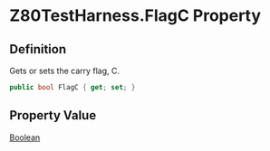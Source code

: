 # Z80TestHarness.FlagC Property
## Definition

Gets or sets the carry flag, C.

```c#
public bool FlagC { get; set; }
```

## Property Value

[Boolean](https://learn.microsoft.com/en-gb/dotnet/api/System.Boolean)
